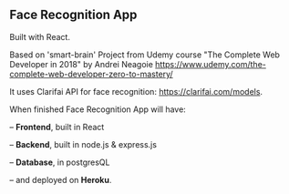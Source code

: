 ## Face Recognition App

Built with React. 

Based on 'smart-brain' Project from Udemy course "The Complete Web Developer in 2018" by Andrei Neagoie https://www.udemy.com/the-complete-web-developer-zero-to-mastery/ 

It uses Clarifai API for face recognition: https://clarifai.com/models.

When finished Face Recognition App will have:

– **Frontend**, built in React

– **Backend**, built in node.js & express.js

– **Database**, in postgresQL

– and deployed on **Heroku**.




